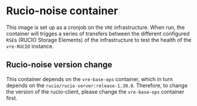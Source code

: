 # Rucio-noise container

This image is set up as a cronjob on the `VRE` infrastructure. When run, the container will trigges a series of transfers between the different configured `RSE`s (RUCIO Storage Elements) of the infrastructure to test the health of the `vre-RUCIO` instance.

## Rucio-noise version change

This container depends on the `vre-base-ops` container, which in turn depends on the `rucio/rucio-server:release-1.30.0`. Therefore, to change the version of the rucio-client, please change the `vre-base-ops` container first.   